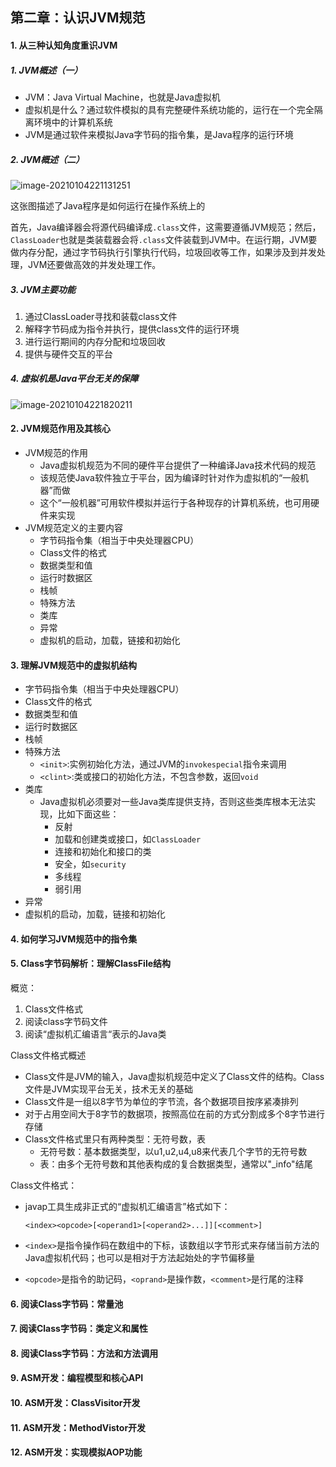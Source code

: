 ## 第二章：认识JVM规范

#### 1. 从三种认知角度重识JVM

##### 1. JVM概述（一）

- JVM：Java Virtual Machine，也就是Java虚拟机
- 虚拟机是什么？通过软件模拟的具有完整硬件系统功能的，运行在一个完全隔离环境中的计算机系统
- JVM是通过软件来模拟Java字节码的指令集，是Java程序的运行环境

##### 2. JVM概述（二）

![image-20210104221131251](https://tva1.sinaimg.cn/large/0081Kckwgy1gmc0pwyb3xj317b0u0tmz.jpg)

这张图描述了Java程序是如何运行在操作系统上的

首先，Java编译器会将源代码编译成`.class`文件，这需要遵循JVM规范；然后，`ClassLoader`也就是类装载器会将`.class`文件装载到JVM中。在运行期，JVM要做内存分配，通过字节码执行引擎执行代码，垃圾回收等工作，如果涉及到并发处理，JVM还要做高效的并发处理工作。

#####  3. JVM主要功能

1. 通过ClassLoader寻找和装载class文件
2. 解释字节码成为指令并执行，提供class文件的运行环境
3. 进行运行期间的内存分配和垃圾回收
4. 提供与硬件交互的平台

##### 4. 虚拟机是Java平台无关的保障

![image-20210104221820211](https://tva1.sinaimg.cn/large/0081Kckwgy1gmc0wzv9c5j312m0u0n85.jpg)

#### 2. JVM规范作用及其核心

- JVM规范的作用
  - Java虚拟机规范为不同的硬件平台提供了一种编译Java技术代码的规范
  - 该规范使Java软件独立于平台，因为编译时针对作为虚拟机的“一般机器”而做
  - 这个“一般机器”可用软件模拟并运行于各种现存的计算机系统，也可用硬件来实现
- JVM规范定义的主要内容
  - 字节码指令集（相当于中央处理器CPU）
  - Class文件的格式
  - 数据类型和值
  - 运行时数据区
  - 栈帧
  - 特殊方法
  - 类库
  - 异常
  - 虚拟机的启动，加载，链接和初始化

#### 3. 理解JVM规范中的虚拟机结构

- 字节码指令集（相当于中央处理器CPU）
- Class文件的格式
- 数据类型和值
- 运行时数据区
- 栈帧
- 特殊方法
  - `<init>`:实例初始化方法，通过JVM的`invokespecial`指令来调用
  - `<clint>`:类或接口的初始化方法，不包含参数，返回`void`
- 类库
  - Java虚拟机必须要对一些Java类库提供支持，否则这些类库根本无法实现，比如下面这些：
    - 反射
    - 加载和创建类或接口，如`ClassLoader`
    - 连接和初始化和接口的类
    - 安全，如`security`
    - 多线程
    - 弱引用
- 异常
- 虚拟机的启动，加载，链接和初始化

#### 4.  如何学习JVM规范中的指令集

#### 5. Class字节码解析：理解ClassFile结构

概览：

1. Class文件格式
2. 阅读class字节码文件
3. 阅读“虚拟机汇编语言“表示的Java类



Class文件格式概述

- Class文件是JVM的输入，Java虚拟机规范中定义了Class文件的结构。Class文件是JVM实现平台无关，技术无关的基础
- Class文件是一组以8字节为单位的字节流，各个数据项目按序紧凑排列
- 对于占用空间大于8字节的数据项，按照高位在前的方式分割成多个8字节进行存储
- Class文件格式里只有两种类型：无符号数，表
  - 无符号数：基本数据类型，以u1,u2,u4,u8来代表几个字节的无符号数
  - 表：由多个无符号数和其他表构成的复合数据类型，通常以"_info"结尾



Class文件格式：

- javap工具生成非正式的“虚拟机汇编语言”格式如下：

  `<index><opcode>[<operand1>[<operand2>...]][<comment>]`

- `<index>`是指令操作码在数组中的下标，该数组以字节形式来存储当前方法的Java虚拟机代码；也可以是相对于方法起始处的字节偏移量

- `<opcode>`是指令的助记码，`<oprand>`是操作数，`<comment>`是行尾的注释

#### 6.  阅读Class字节码：常量池

#### 7.  阅读Class字节码：类定义和属性

#### 8. 阅读Class字节码：方法和方法调用

#### 9.  ASM开发：编程模型和核心API

#### 10. ASM开发：ClassVisitor开发

#### 11.  ASM开发：MethodVistor开发

#### 12.  ASM开发：实现模拟AOP功能




